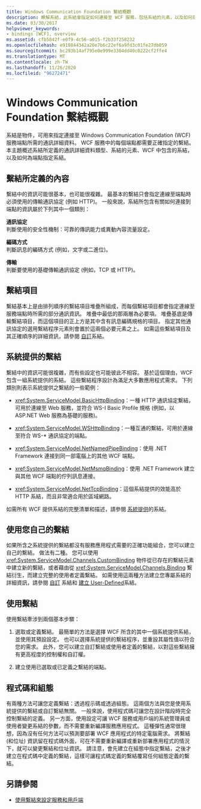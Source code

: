 ```yaml
---
title: Windows Communication Foundation 繫結概觀
description: 瞭解系結，此系結會指定如何連接至 WCF 服務，包括系結的元素，以及如何指定服務端點的系結。
ms.date: 03/30/2017
helpviewer_keywords:
- bindings [WCF], overview
ms.assetid: cfb5842f-e0f9-4c56-a015-f2b33f258232
ms.openlocfilehash: e918844342a20e7b6c22ef6a9fd3c01fe27db059
ms.sourcegitcommit: bc293b14af795e0e999e3304dd40c0222cf2ffe4
ms.translationtype: MT
ms.contentlocale: zh-TW
ms.lasthandoff: 11/26/2020
ms.locfileid: "96272471"
---
```

# <a name="windows-communication-foundation-bindings-overview"></a>Windows Communication Foundation 繫結概觀

系結是物件，可用來指定連接至 Windows Communication Foundation (WCF) 服務端點所需的通訊詳細資料。 WCF 服務中的每個端點都需要正確指定的繫結。 本主題概述系結所定義的通訊詳細資料類型、系結的元素、WCF 中包含的系結，以及如何為端點指定系結。  
  
## <a name="what-a-binding-defines"></a>繫結所定義的內容  

 繫結中的資訊可能很基本，也可能很複雜。 最基本的繫結只會指定連線至端點時必須使用的傳輸通訊協定 (例如 HTTP)。 一般來說，系結所包含有關如何連接到端點的資訊屬於下列其中一個類別：  
  
 **通訊協定**  
 判斷使用的安全性機制：可靠的傳訊能力或異動內容流量設定。  
  
 **編碼方式**  
 判斷訊息的編碼方式 (例如，文字或二進位)。  
  
 **傳輸**  
 判斷要使用的基礎傳輸通訊協定 (例如，TCP 或 HTTP)。  
  
## <a name="the-elements-of-a-binding"></a>繫結項目  

 繫結基本上是由排列順序的繫結項目堆疊所組成，而每個繫結項目都會指定連線至服務端點時所需的部分通訊資訊。 堆疊中最低的那兩層為必要項。 堆疊基底是傳輸繫結項目，而這個項目的正上方是其中含有訊息編碼規格的項目。 指定其他通訊協定的選用繫結程序元素則會置於這兩個必要元素之上。 如需這些繫結項目及其正確順序的詳細資訊，請參閱 [自訂](./extending/custom-bindings.md)系結。  
  
## <a name="system-provided-bindings"></a>系統提供的繫結  

 繫結中的資訊可能很複雜，而有些設定也可能彼此不相容。 基於這個理由，WCF 包含一組系統提供的系結。 這些繫結程序設計為滿足大多數應用程式需求。 下列類別則表示系統提供之繫結的一些範例：  
  
- <xref:System.ServiceModel.BasicHttpBinding>：一種 HTTP 通訊協定繫結，可用於連線至 Web 服務，並符合 WS-I Basic Profile 規格 (例如，以 ASP.NET Web 服務為基礎的服務)。  
  
- <xref:System.ServiceModel.WSHttpBinding>：一種互通的繫結，可用於連線至符合 WS-* 通訊協定的端點。  
  
- <xref:System.ServiceModel.NetNamedPipeBinding>：使用 .NET Framework 連接到同一部電腦上的其他 WCF 端點。  
  
- <xref:System.ServiceModel.NetMsmqBinding>：使用 .NET Framework 建立與其他 WCF 端點的佇列訊息連接。  

- <xref:System.ServiceModel.NetTcpBinding>：這個系結提供的效能高於 HTTP 系結，而且非常適合用於區域網路。
  
 如需所有 WCF 提供系結的完整清單和描述，請參閱 [系統提供](system-provided-bindings.md)的系結。  
  
## <a name="using-your-own-bindings"></a>使用您自己的繫結  

 如果所含之系統提供的繫結都沒有服務應用程式需要的正確功能組合，您可以建立自己的繫結。 做法有二種。 您可以使用 <xref:System.ServiceModel.Channels.CustomBinding> 物件從已存在的繫結元素中建立新的繫結，或者藉由從 <xref:System.ServiceModel.Channels.Binding> 繫結衍生，而建立完整的使用者定義繫結。 如需使用這兩種方法建立您專屬系結的詳細資訊，請參閱 [自訂](./extending/custom-bindings.md) 系結和 [建立 User-Defined](./extending/creating-user-defined-bindings.md)系結。  
  
## <a name="using-bindings"></a>使用繫結  

 使用繫結牽涉到兩個基本步驟：  
  
1. 選取或定義繫結。 最簡單的方法是選擇 WCF 所含的其中一個系統提供系結，並使用其預設設定。 也可以選擇系統提供的繫結程序，並重設其屬性值以符合您的需求。 此外，您可以建立自訂繫結或使用者定義的繫結，以對這些繫結擁有更高程度的控制權和自訂權。  
  
2. 建立使用已選取或已定義之繫結的端點。  
  
## <a name="code-and-configuration"></a>程式碼和組態  

 有兩種方法可讓您定義繫結：透過程示碼或透過組態。 這兩個方法與您是使用系統提供的繫結或自訂繫結無關。 一般來說，使用程式碼可讓您在設計階段時完全控制繫結的定義。 另一方面，使用設定可讓 WCF 服務或用戶端的系統管理員或使用者變更系結的參數，而不需要重新編譯服務應用程式。 這種彈性通常很理想，因為沒有任何方法可以預測要部署 WCF 應用程式的特定電腦需求。 將繫結 (和位址) 資訊留在程式碼外面，可在不需要重新編譯或重新部署應用程式的情況下，就可以變更繫結和位址資訊。 請注意，會先建立在組態中指定繫結，之後才建立在程式碼中定義的繫結，這樣可讓程式碼定義的繫結覆寫任何組態定義的繫結。  
  
## <a name="see-also"></a>另請參閱

- [使用繫結來設定服務和用戶端](using-bindings-to-configure-services-and-clients.md)
